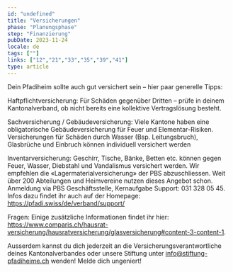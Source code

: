 ```yaml
---
id: "undefined"
title: "Versicherungen"
phase: "Planungsphase"
step: "Finanzierung"
pubDate: 2023-11-24
locale: de
tags: [""]
links: ["12","21","33","35","39","41"]
type: article
---
```


Dein Pfadiheim sollte auch gut versichert sein – hier paar generelle Tipps: 
 
Haftpflichtversicherung: 
Für Schäden gegenüber Dritten – prüfe in deinem Kantonalverband, ob nicht bereits eine kollektive Vertragslösung besteht.
 
Sachversicherung / Gebäudeversicherung: 
Viele Kantone haben eine obligatorische Gebäudeversicherung für Feuer und Elementar-Risiken. Versicherungen für Schäden durch Wasser (Bsp. Leitungsbruch), Glasbrüche und Einbruch können individuell versichert werden
 
Inventarversicherung: 
Geschirr, Tische, Bänke, Betten etc. können gegen Feuer, Wasser, Diebstahl und Vandalismus versichert werden. Wir empfehlen die «Lagermaterialversicherung» der PBS abzuschliessen. Weit über 200 Abteilungen und Heimvereine nutzen dieses Angebot schon. Anmeldung via PBS Geschäftsstelle, Kernaufgabe Support: 031 328 05 45.
Infos dazu findet ihr auch auf der Homepage: https://pfadi.swiss/de/verband/support/
 
Fragen: Einige zusätzliche Informationen findet ihr hier: https://www.comparis.ch/hausrat-versicherung/hausratversicherung/glasversicherung#content-3-content-1.

Ausserdem kannst du dich jederzeit an die Versicherungsverantwortliche deines Kantonalverbandes oder unsere Stiftung unter info@stiftung-pfadiheime.ch wenden! Melde dich ungeniert! 

